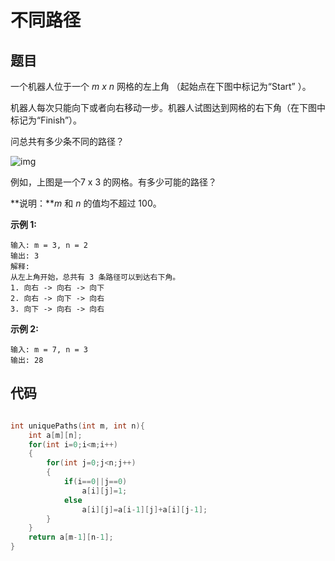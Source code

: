 # 不同路径

## 题目

一个机器人位于一个 *m x n* 网格的左上角 （起始点在下图中标记为“Start” ）。

  

机器人每次只能向下或者向右移动一步。机器人试图达到网格的右下角（在下图中标记为“Finish”）。

  

问总共有多少条不同的路径？

  

![img](https://assets.leetcode-cn.com/aliyun-lc-upload/uploads/2018/10/22/robot_maze.png)

  

例如，上图是一个7 x 3 的网格。有多少可能的路径？

  

**说明：***m* 和 *n* 的值均不超过 100。

  

**示例 1:**

  

```
输入: m = 3, n = 2
输出: 3
解释:
从左上角开始，总共有 3 条路径可以到达右下角。
1. 向右 -> 向右 -> 向下
2. 向右 -> 向下 -> 向右
3. 向下 -> 向右 -> 向右
```

  

**示例 2:**

  

```
输入: m = 7, n = 3
输出: 28
```

## 代码

```c

int uniquePaths(int m, int n){
    int a[m][n];
    for(int i=0;i<m;i++)
    {
        for(int j=0;j<n;j++)
        {
            if(i==0||j==0)
                a[i][j]=1;
            else
                a[i][j]=a[i-1][j]+a[i][j-1];
        }
    }
    return a[m-1][n-1];
}

```

